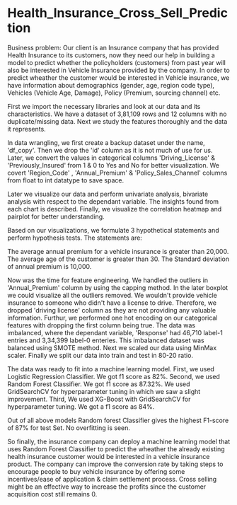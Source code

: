 # Health_Insurance_Cross_Sell_Prediction

Business problem: Our client is an Insurance company that has provided Health Insurance to its customers, now they need our help in building a model to predict whether the policyholders (customers) from past year will also be interested in Vehicle Insurance provided by the company. In order to predict wheather the customer would be interested in Vehicle insurance, we have information about demographics (gender, age, region code type), Vehicles (Vehicle Age, Damage), Policy (Premium, sourcing channel) etc.

First we import the necessary libraries and look at our data and its characteristics. We have a dataset of 3,81,109 rows and 12 columns with no duplicate/missing data. Next we study the features thoroughly and the data it represents.

In data wrangling, we first create a backup dataset under the name, 'df_copy'. Then we drop the 'id' column as it is not much of use for us. Later, we convert the values in categorical columns 'Driving_License' & 'Previously_Insured' from 1 & 0 to Yes and No for better visualization. We covert 'Region_Code' , 'Annual_Premium' & 'Policy_Sales_Channel' columns from float to int datatype to save space.

Later we visualize our data and perform univariate analysis, bivariate analysis with respect to the dependant variable. The insights found from each chart is described. Finally, we visualize the correlation heatmap and pairplot for better understanding.

Based on our visualizations, we formulate 3 hypothetical statements and perform hypothesis tests. The statements are:

The average annual premium for a vehicle insurance is greater than 20,000.
The average age of the customer is greater than 30.
The Standard deviation of annual premium is 10,000.

Now was the time for feature engineering. We handled the outliers in 'Annual_Premium' column by using the capping method. 
In the later boxplot we could visualize all the outliers removed. We wouldn't provide vehicle insurance to someone who didn't have a license to drive. Therefore, we dropped 'driving license' column as they are not providing any valuable information.
Furthur, we performed one hot encoding on our categorical features with dropping the first column being true.
The data was imbalanced, where the dependant variable, 'Response' had 46,710 label-1 entries and 3,34,399 label-0 enteries. This imbalanced dataset was balanced using SMOTE method.
Next we scaled our data using MinMax scaler.
Finally we split our data into train and test in 80-20 ratio.

The data was ready to fit into a machine learning model.
First, we used Logistic Regression Classifier. We got f1 score as 82%.
Second, we used Random Forest Classifier. We got f1 score as 87.32%. We used GridSearchCV for hyperparameter tuning in which we saw a slight improvement.
Third, We used XG-Boost with GridSearchCV for hyperparameter tuning. We got a f1 score as 84%.

Out of all above models Random forest Classifier gives the highest F1-score of 87% for test Set. No overfitting is seen.

So finally, the insurance company can deploy a machine learning model that uses Random Forest Classifier to predict the wheather the already existing health insurance customer would be interested in a vehicle insurance product. The company can improve the conversion rate by taking steps to encourage people to buy vehicle insurance by offering some incentives/ease of application & claim settlement process. Cross selling might be an effective way to increase the profits since the customer acquisition cost still remains 0.
